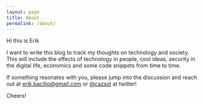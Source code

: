 ```yaml
---
layout: page
title: About
permalink: /about/
---
```


Hi this is Erik

I want to write this blog to track my thoughts on technology and society. This will include the effects of technology in people, cool ideas, security in the digital life, economics and some code snippets from time to time.

If something resonates with you, please jump into the discussion and reach out at erik.bacilio@gmail.com or [@cazsol](https://twitter.com/cazsol) at twitter!

Cheers!